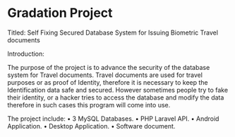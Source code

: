 # Gradation Project

Titled: Self Fixing Secured Database System for Issuing Biometric Travel documents

Introduction:

The purpose of the project is to advance the security of the database system for Travel documents. Travel documents are used for travel purposes or as proof of Identity, therefore it is necessary to keep the Identification data safe and secured. However sometimes people try to fake their identity, or a hacker tries to access the database and modify the data therefore in such cases this program will come into use.



The project include:
• 3 MySQL Databases.
• PHP Laravel API.
• Android Application.
• Desktop Application.
• Software document.
